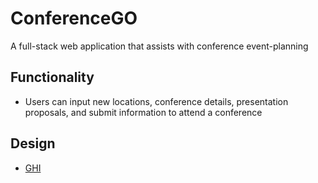 # ConferenceGO
A full-stack web application that assists with conference event-planning


## Functionality

* Users can input new locations, conference details, presentation proposals, and submit information to attend a conference


## Design
* [GHI](docs/ghi.md)